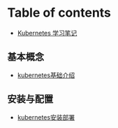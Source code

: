 # Table of contents

* [Kubernetes 学习笔记](README.md)

## 基本概念

* [kubernetes基础介绍](ji-ben-gai-nian/kubernetes-ji-chu-jie-shao-setup20200312kubernetes-er-zhi-an-zhuang-bu-shu-.md.md)

## 安装与配置

* [kubernetes安装部署](an-zhuang-yu-pei-zhi/kubernetes-an-zhuang-bu-shu-setup20200312kubernetes-er-zhi-an-zhuang-bu-shu-.md.md)


